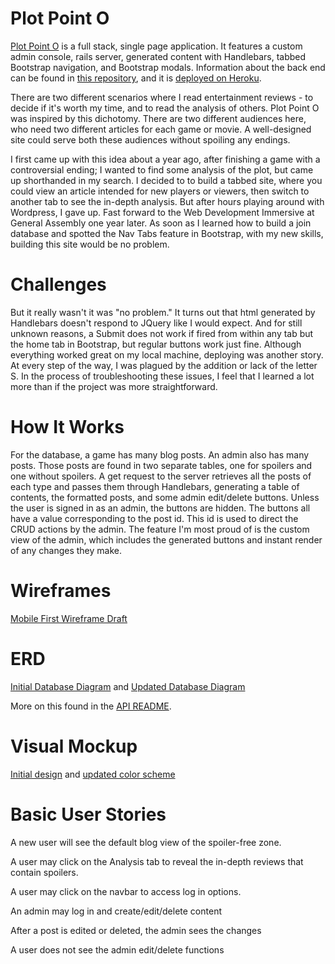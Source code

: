 # Plot Point O

[Plot Point O](http://jenweber.github.io/plot-point-o-front-end/) is a full stack, single page application. It features a custom admin console, rails server, generated content with Handlebars, tabbed Bootstrap navigation, and Bootstrap modals. Information about the back end can be found in [this repository](https://github.com/jenweber/plot-point-o-api), and it is [deployed on Heroku](https://plot-point-o-api.herokuapp.com/).

There are two different scenarios where I read entertainment reviews - to decide if it's worth my time, and to read the analysis of others. Plot Point O was inspired by this dichotomy. There are two different audiences here, who need two different articles for each game or movie. A well-designed site could serve both these audiences without spoiling any endings.

I first came up with this idea about a year ago, after finishing a game with a controversial ending; I wanted to find some analysis of the plot, but came up shorthanded in my search. I decided to to build a tabbed site, where you could view an article intended for new players or viewers, then switch to another tab to see the in-depth analysis. But after hours playing around with Wordpress, I gave up. Fast forward to the Web Development Immersive at General Assembly one year later. As soon as I learned how to build a join database and spotted the Nav Tabs feature in Bootstrap, with my new skills, building this site would be no problem.

# Challenges
But it really wasn't it was "no problem." It turns out that html generated by Handlebars doesn't respond to JQuery like I would expect. And for still unknown reasons, a Submit does not work if fired from within any tab but the home tab in Bootstrap, but regular buttons work just fine. Although everything worked great on my local machine, deploying was another story. At every step of the way, I was plagued by the addition or lack of the letter S. In the process of troubleshooting these issues, I feel that I learned a lot more than if the project was more straightforward.

# How It Works
For the database, a game has many blog posts. An admin also has many posts. Those posts are found in two separate tables, one for spoilers and one without spoilers. A get request to the server retrieves all the posts of each type and passes them through Handlebars, generating a table of contents, the formatted posts, and some admin edit/delete buttons. Unless the user is signed in as an admin, the buttons are hidden. The buttons all have a value corresponding to the post id. This id is used to direct the CRUD actions by the admin. The feature I'm most proud of is the custom view of the admin, which includes the generated buttons and instant render of any changes they make.

# Wireframes
[Mobile First Wireframe Draft](https://drive.google.com/file/d/0BxL5EMSDOzzwMmRqb2dmZkRUM2s/view?usp=sharing)

# ERD
[Initial Database Diagram](https://drive.google.com/file/d/0BxL5EMSDOzzwSVNmNk5NSXVrdEk/view?usp=sharing) and
[Updated Database Diagram](https://drive.google.com/file/d/0BxL5EMSDOzzwMTZaVnhINHlNLXc/view?usp=sharing)

More on this found in the [API README]().

# Visual Mockup
[Initial design](https://drive.google.com/file/d/0BxL5EMSDOzzwaDNqNXRmVUlRd2M/view?usp=sharing) and
[updated color scheme](https://drive.google.com/file/d/0BxL5EMSDOzzwa0lFMkxYTWpfcmc/view?usp=sharing)

# Basic User Stories
A new user will see the default blog view of the spoiler-free zone.

A user may click on the Analysis tab to reveal the in-depth reviews that contain spoilers.

A user may click on the navbar to access log in options.

An admin may log in and create/edit/delete content

After a post is edited or deleted, the admin sees the changes

A user does not see the admin edit/delete functions
